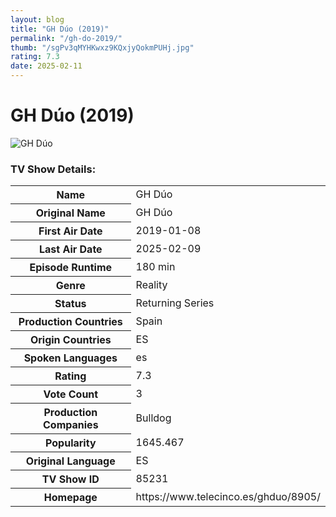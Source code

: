 ```yaml
---
layout: blog
title: "GH Dúo (2019)"
permalink: "/gh-do-2019/"
thumb: "/sgPv3qMYHKwxz9KQxjyQokmPUHj.jpg"
rating: 7.3
date: 2025-02-11
---
```

<h1 class="title">GH Dúo (2019)</h1><div class="poster"><img src="{{ site.imglink }}/sgPv3qMYHKwxz9KQxjyQokmPUHj.jpg" class="img-fluid my-3" alt="GH Dúo"/></div><div class="plot"></div><h3>TV Show Details:</h3><table class="table table-bordered details"><tr><th>Name</th><td>GH Dúo</td></tr><tr><th>Original Name</th><td>GH Dúo</td></tr><tr><th>First Air Date</th><td>2019-01-08</td></tr><tr><th>Last Air Date</th><td>2025-02-09</td></tr><tr><th>Episode Runtime</th><td>180 min</td></tr><tr><th>Genre</th><td>Reality</td></tr><tr><th>Status</th><td>Returning Series</td></tr><tr><th>Production Countries</th><td>Spain</td></tr><tr><th>Origin Countries</th><td>ES</td></tr><tr><th>Spoken Languages</th><td>es</td></tr><tr><th>Rating</th><td>7.3</td></tr><tr><th>Vote Count</th><td>3</td></tr><tr><th>Production Companies</th><td>Bulldog</td></tr><tr><th>Popularity</th><td>1645.467</td></tr><tr><th>Original Language</th><td>ES</td></tr><tr><th>TV Show ID</th><td>85231</td></tr><tr><th>Homepage</th><td>https://www.telecinco.es/ghduo/8905/</td></tr></table>
